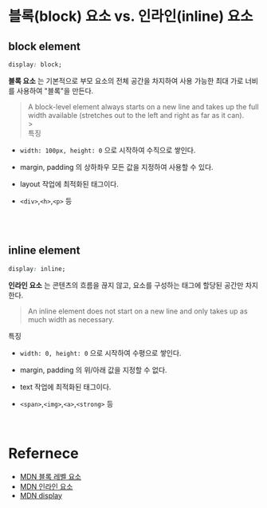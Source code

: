 # 블록(block) 요소 vs. 인라인(inline) 요소

## block element

```css
display: block;
```

**블록 요소** 는 기본적으로 부모 요소의 전체 공간을 차지하여 사용 가능한 최대 가로 너비를 사용하여 "블록"을 만든다.

> A block-level element always starts on a new line and takes up the full width available (stretches out to the left and right as far as it can).
> <br> > <br>
> 특징

- `width: 100px, height: 0` 으로 시작하여 수직으로 쌓인다.

- margin, padding 의 상하좌우 모든 값을 지정하여 사용할 수 있다.
- layout 작업에 최적화된 태그이다.
- `<div>`,`<h>`,`<p>` 등 <br>

<br>
<br>

## inline element

```css
display: inline;
```

**인라인 요소** 는 콘텐츠의 흐름을 끊지 않고, 요소를 구성하는 태그에 할당된 공간만 차지한다.

> An inline element does not start on a new line and only takes up as much width as necessary.

특징

- `width: 0, height: 0` 으로 시작하여
  수평으로 쌓인다.
- margin, padding 의 위/아래 값을 지정할 수 없다.
- text 작업에 최적화된 태그이다.

- `<span>`,`<img>`,`<a>`,`<strong>` 등
  <br>
  <br>
  <br>

# Refernece

- [MDN 블록 레벨 요소](https://developer.mozilla.org/ko/docs/Web/HTML/Block-level_elements)
- [MDN 인라인 요소](https://developer.mozilla.org/ko/docs/Web/HTML/Inline_elements)
- [MDN display](https://developer.mozilla.org/ko/docs/Web/CSS/display)
